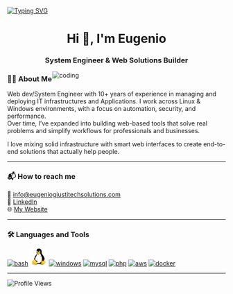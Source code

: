 [![Typing SVG](https://readme-typing-svg.demolab.com/?lines=Hello+World;Welcome+to+my+GitHub!;Systems+%7C+Web+App+%7C+Cloud)](https://git.io/typing-svg)

<h1 align="center">Hi 👋, I'm Eugenio</h1>
<h3 align="center">System Engineer & Web Solutions Builder</h3>

<img align="right" alt="coding" width="400" src="https://user-images.githubusercontent.com/55389276/140866485-8fb1c876-9a8f-4d6a-98dc-08c4981eaf70.gif">

### 🧑‍💻 About Me

Web dev/System Engineer with 10+ years of experience in managing and deploying IT infrastructures and Applications.
I work across Linux & Windows environments, with a focus on automation, security, and performance.  
Over time, I’ve expanded into building web-based tools that solve real problems and simplify workflows for professionals and businesses.

I love mixing solid infrastructure with smart web interfaces to create end-to-end solutions that actually help people.

---

### 📬 How to reach me  
📧 [info@eugeniogiustitechsolutions.com](mailto:info@eugeniogiustitechsolutions.com)  
🔗 [LinkedIn](https://www.linkedin.com/in/eugenio-giusti/)  
🌐 [My Website](https://eugeniogiustitechsolutions.com)

---

### 🛠️ Languages and Tools

<p align="left">
  <a href="https://www.gnu.org/software/bash/" target="_blank"><img src="https://www.vectorlogo.zone/logos/gnu_bash/gnu_bash-icon.svg" width="40" height="40" alt="bash"/></a>
  <a href="https://www.linux.org/" target="_blank"><img src="https://raw.githubusercontent.com/devicons/devicon/master/icons/linux/linux-original.svg" width="40" height="40" alt="linux"/></a>
  <a href="https://www.microsoft.com/en-us/windows" target="_blank"><img src="https://cdn.jsdelivr.net/gh/devicons/devicon/icons/windows8/windows8-original.svg" width="40" height="40" alt="windows"/></a>
  <a href="https://www.mysql.com/" target="_blank"><img src="https://cdn.jsdelivr.net/gh/devicons/devicon/icons/mysql/mysql-original.svg" width="40" height="40" alt="mysql"/></a>
  <a href="https://www.php.net/" target="_blank"><img src="https://cdn.jsdelivr.net/gh/devicons/devicon/icons/php/php-original.svg" width="40" height="40" alt="php"/></a>
  <a href="https://aws.amazon.com/" target="_blank"><img src="https://www.vectorlogo.zone/logos/amazon_aws/amazon_aws-icon.svg" width="40" height="40" alt="aws"/></a>
  <a href="https://www.docker.com/" target="_blank"><img src="https://www.vectorlogo.zone/logos/docker/docker-icon.svg" width="40" height="40" alt="docker"/></a>
</p>

---

![Profile Views](https://komarev.com/ghpvc/?username=eugeniogiusti&style=flat-square&color=blue)
